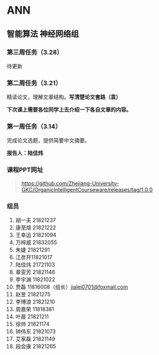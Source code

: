# ANN
## 智能算法 神经网络组

### 第三周任务（3.28）
待更新

### 第二周任务（3.21）
精读论文，理解文章结构。**写清楚论文套路（袁）**

**下次课上需要各位同学上去介绍一下各自文章的内容。**

### 第一周任务（3.14）
完成论文选题，提供简要中文摘要。

**报告人：陆佳炜**

### 课程PPT网址

> https://github.com/Zhejiang-University-GKC/OrganicIntelligentCourseware/releases/tag/1.0.0

### 组员
1. 胡一夫 21821237  
2. 康至煊 21821222  
3. 王幸运 21821094  
4. 万梓威 21832055  
5. 朱婕 21821291  
6. 江彦开11821017  
7. 陆佳炜 21721103  
8. 章雯芳 21821146  
9. 李宇渊 11821022  
10. 贾磊 11816008（组长）jialei0701@foxmail.com
11. 赵昱 21821275    
12. 李博浪 21821210  
13. 周嘉荣 11818381  
14. 叶晨 21821211
15. 徐帅 21821174
16. 钟伟东 21821073
17. 艾家磊 21821149
18. 段会康 21821265
